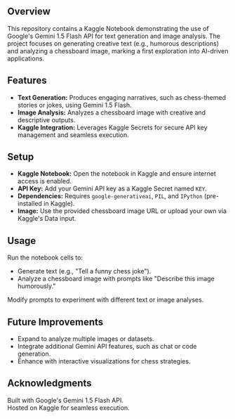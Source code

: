 ## Overview  
This repository contains a Kaggle Notebook demonstrating the use of Google's Gemini 1.5 Flash API for text generation and image analysis. The project focuses on generating creative text (e.g., humorous descriptions) and analyzing a chessboard image, marking a first exploration into AI-driven applications.

## Features  
- **Text Generation:** Produces engaging narratives, such as chess-themed stories or jokes, using Gemini 1.5 Flash.  
- **Image Analysis:** Analyzes a chessboard image with creative and descriptive outputs.  
- **Kaggle Integration:** Leverages Kaggle Secrets for secure API key management and seamless execution.

## Setup  
- **Kaggle Notebook:** Open the notebook in Kaggle and ensure internet access is enabled.  
- **API Key:** Add your Gemini API key as a Kaggle Secret named `KEY`.  
- **Dependencies:** Requires `google-generativeai`, `PIL`, and `IPython` (pre-installed in Kaggle).  
- **Image:** Use the provided chessboard image URL or upload your own via Kaggle's Data input.

## Usage  
Run the notebook cells to:  
- Generate text (e.g., "Tell a funny chess joke").  
- Analyze a chessboard image with prompts like "Describe this image humorously."

Modify prompts to experiment with different text or image analyses.

## Future Improvements  
- Expand to analyze multiple images or datasets.  
- Integrate additional Gemini API features, such as chat or code generation.  
- Enhance with interactive visualizations for chess strategies.

## Acknowledgments  
Built with Google's Gemini 1.5 Flash API.  
Hosted on Kaggle for seamless execution.
